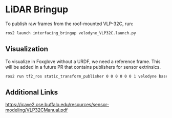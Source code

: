 # LiDAR Bringup

To publish raw frames from the roof-mounted VLP-32C, run:

```sh
ros2 launch interfacing_bringup velodyne_VLP32C.launch.py
```
## Visualization

To visualize in Foxglove without a URDF, we need a reference frame. This will be added in a future PR that contains publishers for sensor extrinsics.

```sh
ros2 run tf2_ros static_transform_publisher 0 0 0 0 0 0 1 velodyne base_link
```

## Additional Links

https://icave2.cse.buffalo.edu/resources/sensor-modeling/VLP32CManual.pdf